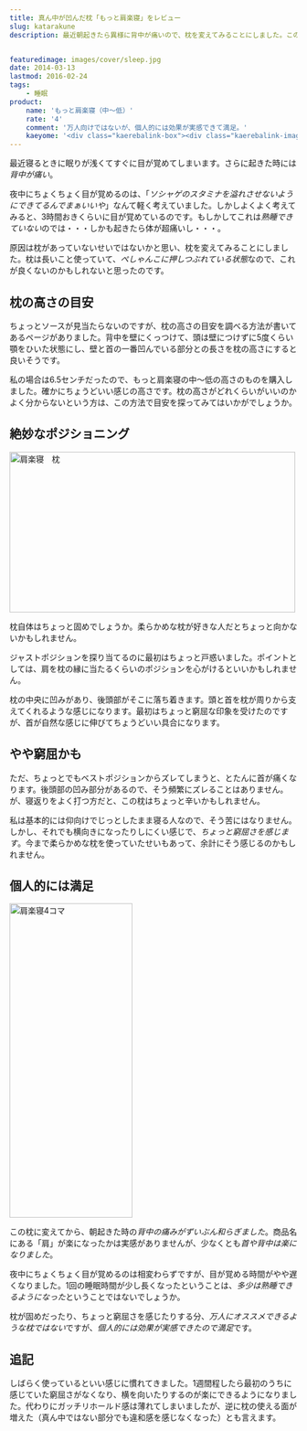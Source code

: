 ```yaml
---
title: 真ん中が凹んだ枕「もっと肩楽寝」をレビュー
slug: katarakune
description: 最近朝起きたら異様に背中が痛いので、枕を変えてみることにしました。この肩楽寝という枕が、頭と首をしっかり支えてくれるおかげか、背中の痛みがずいぶん和らぐようになりました。寝て起きたら背中が痛いなんて人は試してみてはいかがでしょうか。


featuredimage: images/cover/sleep.jpg
date: 2014-03-13
lastmod: 2016-02-24
tags: 
    - 睡眠
product:
    name: 'もっと肩楽寝（中〜低）'
    rate: '4'
    comment: '万人向けではないが、個人的には効果が実感できて満足。'
    kaeyome: '<div class="kaerebalink-box"><div class="kaerebalink-image"><a href="http://www.amazon.co.jp/exec/obidos/ASIN/B00CGGJJBC/illusionspace-22/ref=nosim/" rel="nofollow" target="_blank"><img src="http://ecx.images-amazon.com/images/I/41o6wfbuC4L._SL160_.jpg" style="border: none;" /></a></div><div class="kaerebalink-info"><div class="kaerebalink-name"><a href="http://www.amazon.co.jp/exec/obidos/ASIN/B00CGGJJBC/illusionspace-22/ref=nosim/" rel="nofollow" target="_blank">西川産業 医師がすすめる健康枕 もっと肩楽寝(中~低) クリーム EIA5559200-C EI9200 EIA5559200</a><div class="kaerebalink-powered-date">posted with <a href="http://kaereba.com" rel="nofollow" target="_blank">カエレバ</a></div></div><div class="kaerebalink-detail"> 医師がすすめる枕     </div><div class="kaerebalink-link1"><div class="shoplinkamazon"><a href="http://www.amazon.co.jp/gp/search?keywords=%8C%A8%8Ay%90Q&__mk_ja_JP=%83J%83%5E%83J%83i&tag=illusionspace-22" rel="nofollow" target="_blank" title="アマゾン" >Amazonで購入</a></div><div class="shoplinkrakuten"><a href="http://hb.afl.rakuten.co.jp/hgc/0e95387f.f2aef20d.0e953880.25e412bd/?pc=http%3A%2F%2Fsearch.rakuten.co.jp%2Fsearch%2Fmall%2F%25E8%2582%25A9%25E6%25A5%25BD%25E5%25AF%259D%2F-%2Ff.1-p.1-s.1-sf.0-st.A-v.2%3Fx%3D0%26scid%3Daf_ich_link_urltxt%26m%3Dhttp%3A%2F%2Fm.rakuten.co.jp%2F" rel="nofollow" target="_blank" title="楽天市場" >楽天市場で購入</a></div></div></div><div class="booklink-footer" style="clear: left"></div></div>'
---
```


最近寝るときに眠りが浅くてすぐに目が覚めてしまいます。さらに起きた時には<em>背中が痛い</em>。

夜中にちょくちょく目が覚めるのは、「<em>ソシャゲのスタミナを溢れさせないようにできてるんでまぁいいや</em>」なんて軽く考えていました。しかしよくよく考えてみると、3時間おきくらいに目が覚めているのです。もしかしてこれは<em>熟睡できていない</em>のでは・・・しかも起きたら体が超痛いし・・・。

原因は枕があっていないせいではないかと思い、枕を変えてみることにしました。枕は長いこと使っていて、<em>ぺしゃんこに押しつぶれている状態</em>なので、これが良くないのかもしれないと思ったのです。


## 枕の高さの目安


ちょっとソースが見当たらないのですが、枕の高さの目安を調べる方法が書いてあるページがありました。背中を壁にくっつけて、頭は壁につけずに5度くらい顎をひいた状態にし、壁と首の一番凹んでいる部分との長さを枕の高さにすると良いそうです。

私の場合は6.5センチだったので、もっと肩楽寝の中〜低の高さのものを購入しました。確かにちょうどいい感じの高さです。枕の高さがどれくらいがいいのかよく分からないという方は、この方法で目安を探ってみてはいかがでしょうか。


## 絶妙なポジショニング


<img src="https://wantit.gcreate.jp/wp-content/uploads/2014/03/P3082067.jpg" alt="肩楽寝　枕" width="500" height="281" class="size-full wp-image-418" srcset="https://wantit.gcreate.jp/wp-content/uploads/2014/03/P3082067.jpg 500w, https://wantit.gcreate.jp/wp-content/uploads/2014/03/P3082067-300x168.jpg 300w" sizes="(max-width: 500px) 100vw, 500px" />

枕自体はちょっと固めでしょうか。柔らかめな枕が好きな人だとちょっと向かないかもしれません。

ジャストポジションを探り当てるのに最初はちょっと戸惑いました。ポイントとしては、肩を枕の縁に当たるくらいのポジションを心がけるといいかもしれません。

枕の中央に凹みがあり、後頭部がそこに落ち着きます。頭と首を枕が周りから支えてくれるような感じになります。最初はちょっと窮屈な印象を受けたのですが、首が自然な感じに伸びてちょうどいい具合になります。


## やや窮屈かも


ただ、ちょっとでもベストポジションからズレてしまうと、とたんに首が痛くなります。後頭部の凹み部分があるので、そう頻繁にズレることはありません。が、寝返りをよく打つ方だと、この枕はちょっと辛いかもしれません。

私は基本的には仰向けでじっとしたまま寝る人なので、そう苦にはなりません。しかし、それでも横向きになったりしにくい感じで、<em>ちょっと窮屈さを感じます</em>。今まで柔らかめな枕を使っていたせいもあって、余計にそう感じるのかもしれません。


## 個人的には満足


<img src="https://wantit.gcreate.jp/wp-content/uploads/2014/03/4d438a2ecd0bcbf5312cbf0893ea9fdf.jpg" alt="肩楽寝4コマ" width="215" height="550" class="size-full wp-image-421" srcset="https://wantit.gcreate.jp/wp-content/uploads/2014/03/4d438a2ecd0bcbf5312cbf0893ea9fdf.jpg 215w, https://wantit.gcreate.jp/wp-content/uploads/2014/03/4d438a2ecd0bcbf5312cbf0893ea9fdf-117x300.jpg 117w" sizes="(max-width: 215px) 100vw, 215px" />

この枕に変えてから、朝起きた時の<em>背中の痛みがずいぶん和らぎました</em>。商品名にある「肩」が楽になったかは実感がありませんが、少なくとも<em>首や背中は楽になりました</em>。

夜中にちょくちょく目が覚めるのは相変わらずですが、目が覚める時間がやや遅くなりました。1回の睡眠時間が少し長くなったということは、<em>多少は熟睡できるようになった</em>ということではないでしょうか。

枕が固めだったり、ちょっと窮屈さを感じたりする分、<em>万人にオススメできるような枕ではない</em>ですが、<em>個人的には効果が実感できたので満足</em>です。


## 追記


しばらく使っているといい感じに慣れてきました。1週間程したら最初のうちに感じていた窮屈さがなくなり、横を向いたりするのが楽にできるようになりました。代わりにガッチリホールド感は薄れてしまいましたが、逆に枕の使える面が増えた（真ん中ではない部分でも違和感を感じなくなった）とも言えます。


  